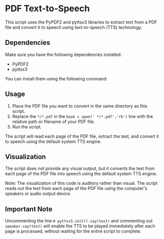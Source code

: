 # PDF Text-to-Speech

This script uses the PyPDF2 and pyttsx3 libraries to extract text from a PDF file and convert it to speech using text-to-speech (TTS) technology.

## Dependencies

Make sure you have the following dependencies installed:

- PyPDF2
- pyttsx3

You can install them using the following command:


## Usage

1. Place the PDF file you want to convert in the same directory as this script.
2. Replace the `*/*.pdf` in the `book = open(' */*.pdf','rb')` line with the relative path or filename of your PDF file.
3. Run the script.

The script will read each page of the PDF file, extract the text, and convert it to speech using the default system TTS engine.

## Visualization

The script does not provide any visual output, but it converts the text from each page of the PDF file into speech using the default system TTS engine.

Note: The visualization of this code is auditory rather than visual. The script reads out the text from each page of the PDF file using the computer's speakers or audio output device.

## Important Note

Uncommenting the line `# pyttsx3.init().say(text)` and commenting out `speaker.say(text)` will enable the TTS to be played immediately after each page is processed, without waiting for the entire script to complete.
